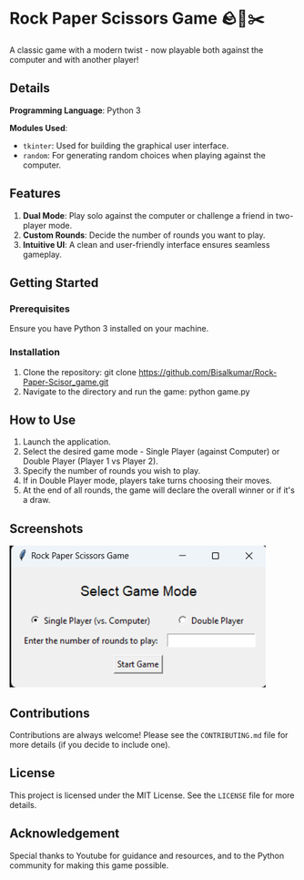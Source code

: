 # Rock Paper Scissors Game 🪨📄✂️

A classic game with a modern twist - now playable both against the computer and with another player!

## Details

**Programming Language**: Python 3

**Modules Used**:
- `tkinter`: Used for building the graphical user interface.
- `random`: For generating random choices when playing against the computer.

## Features

1. **Dual Mode**: Play solo against the computer or challenge a friend in two-player mode.
2. **Custom Rounds**: Decide the number of rounds you want to play.
3. **Intuitive UI**: A clean and user-friendly interface ensures seamless gameplay.

## Getting Started

### Prerequisites

Ensure you have Python 3 installed on your machine. 

### Installation

1. Clone the repository: git clone https://github.com/Bisalkumar/Rock-Paper-Scisor_game.git
2. Navigate to the directory and run the game: python game.py


## How to Use

1. Launch the application.
2. Select the desired game mode - Single Player (against Computer) or Double Player (Player 1 vs Player 2).
3. Specify the number of rounds you wish to play.
4. If in Double Player mode, players take turns choosing their moves.
5. At the end of all rounds, the game will declare the overall winner or if it's a draw.

## Screenshots

![game.png](game.png)

## Contributions

Contributions are always welcome! Please see the `CONTRIBUTING.md` file for more details (if you decide to include one).

## License

This project is licensed under the MIT License. See the `LICENSE` file for more details.

## Acknowledgement

Special thanks to Youtube for guidance and resources, and to the Python community for making this game possible.

